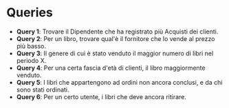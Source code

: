 # Queries

- **Query 1**: Trovare il Dipendente che ha registrato più Acquisti dei clienti.
- **Query 2**: Per un libro, trovare qual'è il fornitore che lo vende al prezzo più basso.
- **Query 3**: Il genere di cui è stato venduto il maggior numero di libri nel periodo X.
- **Query 4**: Per una certa fascia d'età di clienti, il libro maggiormente venduto.
- **Query 5**: I libri che appartengono ad ordini non ancora conclusi, e da chi sono stati ordinati.
- **Query 6**: Per un certo utente, i libri che deve ancora ritirare.
